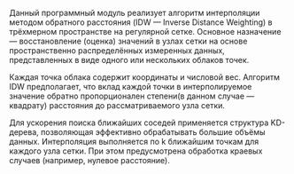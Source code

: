 Данный программный модуль реализует алгоритм интерполяции методом обратного расстояния (IDW — Inverse Distance Weighting) в трёхмерном пространстве на регулярной сетке. Основное назначение — восстановление (оценка) значений в узлах сетки на основе пространственно распределённых измеренных данных, представленных в виде одного или нескольких облаков точек.

Каждая точка облака содержит координаты и числовой вес. Алгоритм IDW предполагает, что вклад каждой точки в интерполируемое значение обратно пропорционален степени(в данном случае — квадрату) расстояния до рассматриваемого узла сетки.

Для ускорения поиска ближайших соседей применяется структура KD-дерева, позволяющая эффективно обрабатывать большие объёмы данных. Интерполяция выполняется по k ближайшим точкам для каждого узла сетки. При этом предусмотрена обработка краевых случаев (например, нулевое расстояние).


